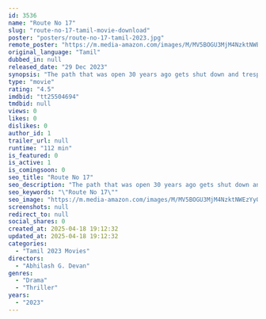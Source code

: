 ```yaml
---
id: 3536
name: "Route No 17"
slug: "route-no-17-tamil-movie-download"
poster: "posters/route-no-17-tamil-2023.jpg"
remote_poster: "https://m.media-amazon.com/images/M/MV5BOGU3MjM4NzktNWEzYy00MTJhLWEzZGItNTI4ODAxYTNmMzgyXkEyXkFqcGc@._V1_SX300.jpg"
original_language: "Tamil"
dubbed_in: null
released_date: "29 Dec 2023"
synopsis: "The path that was open 30 years ago gets shut down and trespassers, who choose to travel along this path, are mysteriously found dead on the same night. The series of mysterious events are interwoven with an emotional backstory."
type: "movie"
rating: "4.5"
imdbid: "tt25504694"
tmdbid: null
views: 0
likes: 0
dislikes: 0
author_id: 1
trailer_url: null
runtime: "112 min"
is_featured: 0
is_active: 1
is_comingsoon: 0
seo_title: "Route No 17"
seo_description: "The path that was open 30 years ago gets shut down and trespassers, who choose to travel along this path, are mysteriously found dead on the same night. The series of mysterious events are interwoven with an emotional backstory."
seo_keywords: "\"Route No 17\""
seo_image: "https://m.media-amazon.com/images/M/MV5BOGU3MjM4NzktNWEzYy00MTJhLWEzZGItNTI4ODAxYTNmMzgyXkEyXkFqcGc@._V1_SX300.jpg"
screenshots: null
redirect_to: null
social_shares: 0
created_at: 2025-04-18 19:12:32
updated_at: 2025-04-18 19:12:32
categories:
  - "Tamil 2023 Movies"
directors:
  - "Abhilash G. Devan"
genres:
  - "Drama"
  - "Thriller"
years:
  - "2023"
---
```

